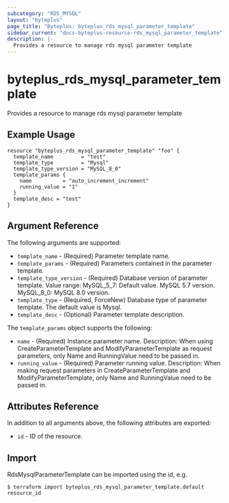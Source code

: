 ```yaml
---
subcategory: "RDS_MYSQL"
layout: "byteplus"
page_title: "Byteplus: byteplus_rds_mysql_parameter_template"
sidebar_current: "docs-byteplus-resource-rds_mysql_parameter_template"
description: |-
  Provides a resource to manage rds mysql parameter template
---
```

# byteplus_rds_mysql_parameter_template
Provides a resource to manage rds mysql parameter template
## Example Usage
```hcl
resource "byteplus_rds_mysql_parameter_template" "foo" {
  template_name         = "test"
  template_type         = "Mysql"
  template_type_version = "MySQL_8_0"
  template_params {
    name          = "auto_increment_increment"
    running_value = "1"
  }
  template_desc = "test"
}
```
## Argument Reference
The following arguments are supported:
* `template_name` - (Required) Parameter template name.
* `template_params` - (Required) Parameters contained in the parameter template.
* `template_type_version` - (Required) Database version of parameter template. Value range:
MySQL_5_7: Default value. MySQL 5.7 version.
MySQL_8_0: MySQL 8.0 version.
* `template_type` - (Required, ForceNew) Database type of parameter template. The default value is Mysql.
* `template_desc` - (Optional) Parameter template description.

The `template_params` object supports the following:

* `name` - (Required) Instance parameter name.
Description: When using CreateParameterTemplate and ModifyParameterTemplate as request parameters, only Name and RunningValue need to be passed in.
* `running_value` - (Required) Parameter running value.
Description: When making request parameters in CreateParameterTemplate and ModifyParameterTemplate, only Name and RunningValue need to be passed in.

## Attributes Reference
In addition to all arguments above, the following attributes are exported:
* `id` - ID of the resource.



## Import
RdsMysqlParameterTemplate can be imported using the id, e.g.
```
$ terraform import byteplus_rds_mysql_parameter_template.default resource_id
```

